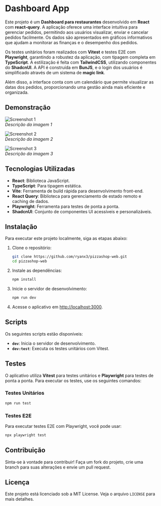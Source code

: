 # Dashboard App

Este projeto é um **Dashboard para restaurantes** desenvolvido em **React** com **react-query**. A aplicação oferece uma interface intuitiva para gerenciar pedidos, permitindo aos usuários visualizar, enviar e cancelar pedidos facilmente. Os dados são apresentados em gráficos informativos que ajudam a monitorar as finanças e o desempenho dos pedidos.

Os testes unitários foram realizados com **Vitest** e testes E2E com **Playwright**, garantindo a robustez da aplicação, com tipagem completa em **TypeScript**. A estilização é feita com **TailwindCSS**, utilizando componentes do **ShadcnUI**. A API é construída em **BunJS**, e o login dos usuários é simplificado através de um sistema de **magic link**.

Além disso, a interface conta com um calendário que permite visualizar as datas dos pedidos, proporcionando uma gestão ainda mais eficiente e organizada.

## Demonstração

![Screenshot 1](caminho/para/sua/imagem1.png)  
*Descrição da imagem 1*

![Screenshot 2](caminho/para/sua/imagem2.png)  
*Descrição da imagem 2*

![Screenshot 3](caminho/para/sua/imagem3.png)  
*Descrição da imagem 3*

## Tecnologias Utilizadas

- **React**: Biblioteca JavaScript.
- **TypeScript**: Para tipagem estática.
- **Vite**: Ferramenta de build rápida para desenvolvimento front-end.
- **React Query**: Biblioteca para gerenciamento de estado remoto e caching de dados.
- **Playwright**: Ferramenta para testes de ponta a ponta.
- **ShadcnUI**: Conjunto de componentes UI acessíveis e personalizáveis.

## Instalação

Para executar este projeto localmente, siga as etapas abaixo:

1. Clone o repositório:
   ```bash
   git clone https://github.com/ryanx3/pizzashop-web.git
   cd pizzashop-web

2. Instale as dependências:
   ```bash
   npm install
   ```

3. Inicie o servidor de desenvolvimento:
   ```bash
   npm run dev
   ```

4. Acesse o aplicativo em [http://localhost:3000](http://localhost:3000).

## Scripts

Os seguintes scripts estão disponíveis:

- **`dev`**: Inicia o servidor de desenvolvimento.
- **`dev:test`**: Executa os testes unitários com Vitest.

## Testes

O aplicativo utiliza **Vitest** para testes unitários e **Playwright** para testes de ponta a ponta. Para executar os testes, use os seguintes comandos:

### Testes Unitários

```bash
npm run test
```

### Testes E2E

Para executar testes E2E com Playwright, você pode usar:

```bash
npx playwright test
```

## Contribuição

Sinta-se à vontade para contribuir! Faça um fork do projeto, crie uma branch para suas alterações e envie um pull request.

## Licença

Este projeto está licenciado sob a MIT License. Veja o arquivo `LICENSE` para mais detalhes.
